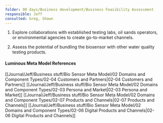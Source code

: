 ```yaml
---
folder: 90 days/Business development/Business Feasibility Assessment
responsible: Jeff
consulted: Greg, Shawn
---
```

1. Explore collaborations with established testing labs, oil sands operators, or environmental agencies to create go-to-market channels.  
   
2. Assess the potential of bundling the biosensor with other water quality testing products.


#### Luminous Meta Model References

[[Journal/Jeff/Business stuff/Bio Sensor Meta Model/02 Domains and Component Types/02-04 Customers and Partners|02-04 Customers and Partners]]
[[Journal/Jeff/Business stuff/Bio Sensor Meta Model/02 Domains and Component Types/02-03 Persona and Market|02-03 Persona and Market]]
[[Journal/Jeff/Business stuff/Bio Sensor Meta Model/02 Domains and Component Types/02-07 Products and Channels|02-07 Products and Channels]]
[[Journal/Jeff/Business stuff/Bio Sensor Meta Model/02 Domains and Component Types/02-06 Digital Products and Channels|02-06 Digital Products and Channels]]




